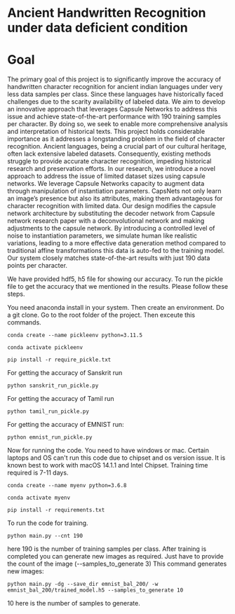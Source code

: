 # Ancient Handwritten Recognition under data deficient condition

# Goal
The primary goal of this project is to significantly improve the accuracy of handwritten character recognition for ancient indian languages under very less data samples per class. Since these languages have historically faced challenges due
to the scarity availability of labeled data. We aim to develop an innovative approach that leverages Capsule Networks to address this issue and achieve state-of-the-art
performance with 190 training samples per character. By doing so, we seek to enable more comprehensive analysis and interpretation of historical texts. This project holds considerable importance as
it addresses a longstanding problem in the field of character recognition. Ancient languages, being a crucial part of our cultural heritage, often lack extensive labeled datasets. Consequently, existing
methods struggle to provide accurate character recognition, impeding historical research and preservation efforts. In our research, we introduce a novel approach to address the issue of limited dataset sizes using capsule networks. We leverage Capsule Networks capacity to augment data through manipulation of instantiation parameters. CapsNets not only learn an image’s presence but also its attributes, making them advantageous for character recognition with limited data. Our design modifies the capsule network architecture by substituting the decoder
network from Capsule network research paper with a deconvolutional network and making adjustments to the capsule network. By introducing a controlled level of noise to instantiation parameters, we simulate human like realistic variations, leading to a more effective data generation method compared
to traditional affine transformations this data is auto-fed to the training model. Our system closely matches state-of-the-art results with just 190 data points per character.

We have provided hdf5, h5 file for showing our accuracy. 
To run the pickle file to get the accuracy that we mentioned in the results. Please follow these steps.  

You need anaconda install in your system.
Then create an environment. 
Do a git clone. Go to the root folder of the project.
Then exceute this commands. 
```
conda create --name pickleenv python=3.11.5
```
```
conda activate pickleenv 
```
```
pip install -r require_pickle.txt
```


For getting the accuracy of Sanskrit run
```
python sanskrit_run_pickle.py
```
For getting the accuracy of Tamil run
```
python tamil_run_pickle.py 
```
For getting the accuracy of EMNIST run:
```
python emnist_run_pickle.py
```

Now for running the code. 
You need to have windows or mac. Certain laptops and OS can't run this code due to chipset and os version issue. 
It is known best to work with macOS 14.1.1 and Intel Chipset.
Training time required is 7-11 days.
```
conda create --name myenv python=3.6.8
```

```
conda activate myenv 
```


```
pip install -r requirements.txt
```
To run the code for training. 
```
python main.py --cnt 190
```
here 190 is the number of training samples per class.
After training is completed you can generate new images as required. Just have to provide the count of the image (--samples_to_generate 3) 
This command generates new images:
```
python main.py -dg --save_dir emnist_bal_200/ -w emnist_bal_200/trained_model.h5 --samples_to_generate 10
```
10 here is the number of samples to generate. 